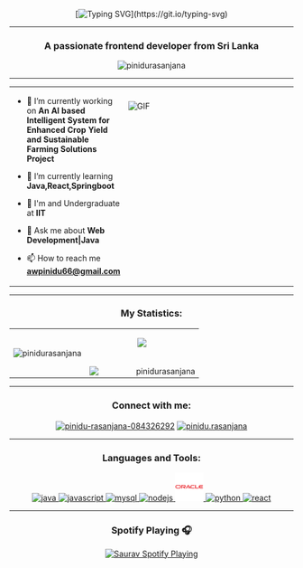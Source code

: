 <div align="center">
  
[![Typing SVG](https://readme-typing-svg.demolab.com?font=Jersey+15&size=30&pause=1000&color=42C3B4&background=9D56FF00&center=true&vCenter=true&repeat=false&random=false&width=1000&lines=Hello!+Welcome+to+my+GitHub+page+.+I+'m+Pinidu+Rasanjana!)](https://git.io/typing-svg)  

<div align="left">

---

<h3 align="center">A passionate frontend developer from Sri Lanka</h3>

<p align="center"> <img src="https://komarev.com/ghpvc/?username=pinidurasanjana&label=Profile%20views&color=2d83b9&style=flat" alt="pinidurasanjana" /> </p>

---
<table width="100%" >

 <tr>
    <td width="80%">
      
- 🔭 I’m currently working on **An AI based Intelligent System for Enhanced Crop Yield and Sustainable Farming Solutions Project**

- 🌱 I’m currently learning **Java,React,Springboot**

- 👯 I'm and Undergraduate at **IIT**

- 💬 Ask me about **Web Development|Java**

- 📫 How to reach me **awpinidu66@gmail.com**

</p>
     
</td>
    <td>

<img align="right" height="300px" width= "320px" alt="GIF" src="https://media.giphy.com/media/CVtNe84hhYF9u/giphy.gif" />
     
  </td>
 </tr>
</table>

---

<h3 align="center">My Statistics:</h3>
  
<table width="100%" align="center">

 <tr>
    <td width="40%">
<p>
   
  <p><img align="center" height="100%"
  src="https://github-readme-stats.vercel.app/api/top-langs?username=pinidurasanjana&show_icons=true&theme=light&locale=en&hide=jupyter%20notebook,lex,&langs_count=8" alt="pinidurasanjana" /></p>
   
  </p>
</p>
     
</td>
    <td width="80%">

<p align="center">

  <img width="100%" src="https://github-readme-streak-stats.herokuapp.com/?user=pinidurasanjana"/>
 </br>
 <a align="right"><p>&nbsp;<img align="right" width="100%" src="https://github-readme-stats.vercel.app/api?username=pinidurasanjana&show_icons=true&theme=light&locale=en" alt="pinidurasanjana" /></p></a>  
</p>
     
  </td>
 </tr>
</table>

---

<h3 align="center">Connect with me:</h3>
<p align="center">
<a href="https://linkedin.com/in/pinidu-rasanjana-084326292" target="blank"><img align="center" src="https://github.com/Scar1109/skill-icons/blob/main/icons/LinkedIn.svg" alt="pinidu-rasanjana-084326292" height="50" width="50" /></a>
<a href="https://instagram.com/pinidu.rasanjana" target="blank"><img align="center" src="https://github.com/Scar1109/skill-icons/blob/main/icons/Instagram.svg" alt="pinidu.rasanjana" height="50" width="50" /></a>
</p>

---

<h3 align="center">Languages and Tools:</h3>

<p align="center"> <a href="https://www.java.com" target="_blank" rel="noreferrer"> <img src="https://github.com/Scar1109/skill-icons/blob/main/icons/Java-Light.svg" alt="java" width="50" height="50"/> </a> <a href="https://developer.mozilla.org/en-US/docs/Web/JavaScript" target="_blank" rel="noreferrer"> <img src="https://github.com/Scar1109/skill-icons/blob/main/icons/JavaScript.svg" alt="javascript" width="50" height="50"/> </a> <a href="https://www.mysql.com/" target="_blank" rel="noreferrer"> <img src="https://github.com/Scar1109/skill-icons/blob/main/icons/MySQL-Light.svg" alt="mysql" width="50" height="50"/> </a> <a href="https://nodejs.org" target="_blank" rel="noreferrer"> <img src="https://github.com/Scar1109/skill-icons/blob/main/icons/NodeJS-Light.svg" alt="nodejs" width="50" height="50"/> </a> <a href="https://www.oracle.com/" target="_blank" rel="noreferrer"> <img src="https://raw.githubusercontent.com/devicons/devicon/master/icons/oracle/oracle-original.svg" alt="oracle" width="50" height="50"/> </a> <a href="https://www.python.org" target="_blank" rel="noreferrer"> <img src="https://github.com/Scar1109/skill-icons/blob/main/icons/Python-Light.svg" alt="python" width="50" height="50"/> </a> <a href="https://reactjs.org/" target="_blank" rel="noreferrer"> <img src="https://github.com/Scar1109/skill-icons/blob/main/icons/React-Light.svg" alt="react" width="50" height="50"/> </a> </p>

---

<h3 id="spotify-playing-" align="center">Spotify Playing 🎧</h3>
<p align="center">
  <a href="https://open.spotify.com/user/u72bkq9pkwey82nfg4vshg377">
   <img src="https://spotify-now-playing-sauravchamoli17.vercel.app/api/spotify-playing" alt="Saurav Spotify Playing" width="350" />
  </a>
</p>
